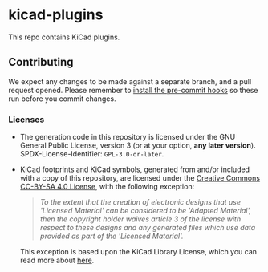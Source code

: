 # kicad-plugins

This repo contains KiCad plugins.

## Contributing

We expect any changes to be made against a separate branch, and a pull request opened.
Please remember to [install the pre-commit hooks](https://pre-commit.com/#install) so these run
before you commit changes.

### Licenses

* The generation code in this repository is licensed under the GNU General Public License, version 3 (or at your option, **any later version**). SPDX-License-Identifier: `GPL-3.0-or-later`.

* KiCad footprints and KiCad symbols, generated from and/or included with a copy of this repository, are licensed under the [Creative Commons CC-BY-SA 4.0 License](https://creativecommons.org/licenses/by-sa/4.0/legalcode), with the following exception:

  > _To the extent that the creation of electronic designs that use 'Licensed Material' can be considered to be 'Adapted Material', then the copyright holder waives article 3 of the license with respect to these designs and any generated files which use data provided as part of the 'Licensed Material'._

  This exception is based upon the KiCad Library License, which you can read more about [here](http://kicad.org/libraries/license).
